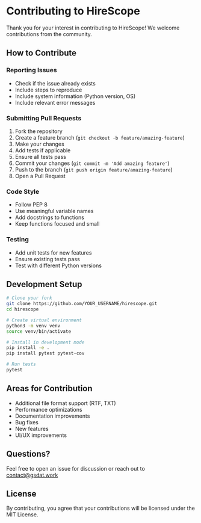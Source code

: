 # Contributing to HireScope

Thank you for your interest in contributing to HireScope! We welcome contributions from the community.

## How to Contribute

### Reporting Issues

- Check if the issue already exists
- Include steps to reproduce
- Include system information (Python version, OS)
- Include relevant error messages

### Submitting Pull Requests

1. Fork the repository
2. Create a feature branch (`git checkout -b feature/amazing-feature`)
3. Make your changes
4. Add tests if applicable
5. Ensure all tests pass
6. Commit your changes (`git commit -m 'Add amazing feature'`)
7. Push to the branch (`git push origin feature/amazing-feature`)
8. Open a Pull Request

### Code Style

- Follow PEP 8
- Use meaningful variable names
- Add docstrings to functions
- Keep functions focused and small

### Testing

- Add unit tests for new features
- Ensure existing tests pass
- Test with different Python versions

## Development Setup

```bash
# Clone your fork
git clone https://github.com/YOUR_USERNAME/hirescope.git
cd hirescope

# Create virtual environment
python3 -m venv venv
source venv/bin/activate

# Install in development mode
pip install -e .
pip install pytest pytest-cov

# Run tests
pytest
```

## Areas for Contribution

- Additional file format support (RTF, TXT)
- Performance optimizations
- Documentation improvements
- Bug fixes
- New features
- UI/UX improvements

## Questions?

Feel free to open an issue for discussion or reach out to contact@gsdat.work

## License

By contributing, you agree that your contributions will be licensed under the MIT License.